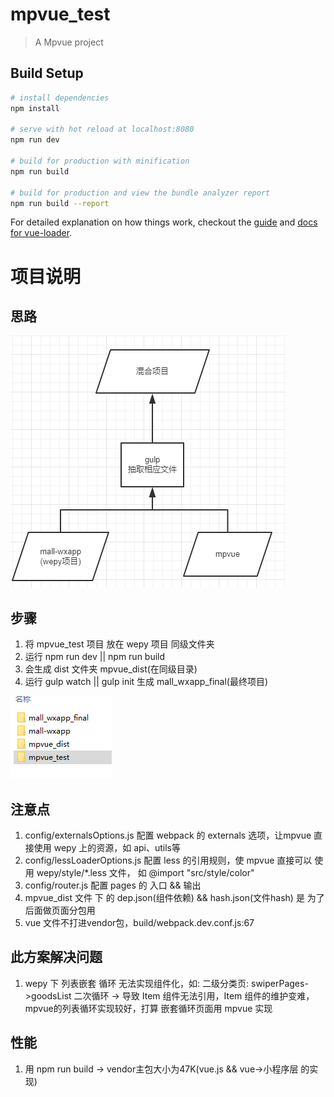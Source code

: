 # mpvue_test

> A Mpvue project

## Build Setup

``` bash
# install dependencies
npm install

# serve with hot reload at localhost:8080
npm run dev

# build for production with minification
npm run build

# build for production and view the bundle analyzer report
npm run build --report
```

For detailed explanation on how things work, checkout the [guide](http://vuejs-templates.github.io/webpack/) and [docs for vue-loader](http://vuejs.github.io/vue-loader).

# 项目说明

## 思路
![mind](./instruct/1.png)

## 步骤
1. 将 mpvue_test 项目 放在 wepy 项目 同级文件夹
2. 运行 npm run dev || npm run build
3. 会生成 dist 文件夹 mpvue_dist(在同级目录)
4. 运行 gulp watch || gulp init 生成 mall_wxapp_final(最终项目)

![files](./instruct/2.png)

## 注意点
1. config/externalsOptions.js 配置 webpack 的 externals 选项，让mpvue 直接使用 wepy 上的资源，如 api、utils等
2. config/lessLoaderOptions.js 配置 less 的引用规则，使 mpvue 直接可以 使用 wepy/style/*.less 文件， 如 @import "src/style/color"
3. config/router.js 配置 pages 的 入口 && 输出
4. mpvue_dist 文件 下 的 dep.json(组件依赖) && hash.json(文件hash) 是 为了 后面做页面分包用
5. vue 文件不打进vendor包，build/webpack.dev.conf.js:67

## 此方案解决问题
1. wepy 下 列表嵌套 循环 无法实现组件化，如: 二级分类页: swiperPages->goodsList 二次循环 -> 导致 Item 组件无法引用，Item 组件的维护变难，mpvue的列表循环实现较好，打算 嵌套循环页面用 mpvue 实现

## 性能
1. 用 npm run build -> vendor主包大小为47K(vue.js && vue->小程序层 的实现)



